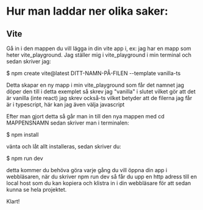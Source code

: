 # Hur man laddar ner olika saker:

## Vite
Gå in i den mappen du vill lägga in din vite app i, ex: jag har en mapp som heter vite_playground. Jag ställer mig i vite_playground i min terminal och sedan skriver jag:

$ npm create vite@latest DITT-NAMN-PÅ-FILEN --template vanilla-ts

Detta skapar en ny mapp i min vite_playground som får det namnet jag döper den till
i detta exemplet så skrev jag "vanilla" i slutet vilket gör att det är vanilla (inte react)
jag skrev också-ts vilket betyder att de filerna jag får är i typescript, här kan jag även välja javascript

Efter man gjort detta så går man in till den nya mappen med cd MAPPENSNAMN
sedan skriver man i terminalen:

$ npm install

vänta och låt allt installeras, sedan skriver du:

$ npm run dev

detta kommer du behöva göra varje gång du vill öppna din app i webbläsaren, när du skriver npm run dev så får du upp en http adress till en local host som du kan kopiera och klistra in i din webbläsare för att sedan kunna se hela projektet.

Klart!
